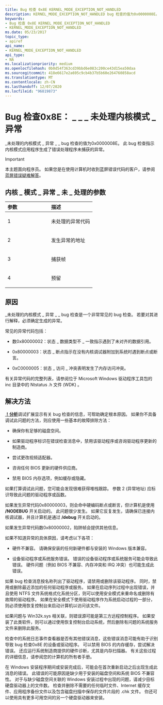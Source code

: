 ```yaml
---
title: Bug 检查 0x8E KERNEL_MODE_EXCEPTION_NOT_HANDLED
description: KERNEL_MODE_EXCEPTION_NOT_HANDLED bug 检查的值为0x0000008E。 此 bug 检查指示内核模式应用程序生成了错误处理程序未捕获的异常。
keywords:
- Bug 检查 0x8E KERNEL_MODE_EXCEPTION_NOT_HANDLED
- KERNEL_MODE_EXCEPTION_NOT_HANDLED
ms.date: 05/23/2017
topic_type:
- apiref
api_name:
- KERNEL_MODE_EXCEPTION_NOT_HANDLED
api_type:
- NA
ms.localizationpriority: medium
ms.openlocfilehash: 0b0d54f363cd39bbd6e083c200ce43d15ea50daa
ms.sourcegitcommit: 418e6617e2a695c9cb4b37b5b60e264760858acd
ms.translationtype: MT
ms.contentlocale: zh-CN
ms.lasthandoff: 12/07/2020
ms.locfileid: "96819873"
---
```

# <a name="bug-check-0x8e-kernel_mode_exception_not_handled"></a>Bug 检查0x8E： \_ \_ \_ 未处理内核模式 \_ 异常

\_未处理的内核模式 \_ 异常 \_ \_ bug 检查的值为0x0000008E。 此 bug 检查指示内核模式应用程序生成了错误处理程序未捕获的异常。

> [!IMPORTANT]
> 本主题面向程序员。 如果您是在使用计算机时收到蓝屏错误代码的客户，请参阅[蓝屏错误疑难解答](https://www.windows.com/stopcode)。

## <a name="kernel_mode_exception_not_handled-parameters"></a>内核 \_ 模式 \_ 异常 \_ 未 \_ 处理的参数


<table>
<colgroup>
<col width="50%" />
<col width="50%" />
</colgroup>
<thead>
<tr class="header">
<th align="left">参数</th>
<th align="left">描述</th>
</tr>
</thead>
<tbody>
<tr class="odd">
<td align="left"><p>1</p></td>
<td align="left"><p>未处理的异常代码</p></td>
</tr>
<tr class="even">
<td align="left"><p>2</p></td>
<td align="left"><p>发生异常的地址</p></td>
</tr>
<tr class="odd">
<td align="left"><p>3</p></td>
<td align="left"><p>捕获帧</p></td>
</tr>
<tr class="even">
<td align="left"><p>4</p></td>
<td align="left"><p>预留</p></td>
</tr>
</tbody>
</table>

<a name="cause"></a>原因
-----

\_未处理的内核模式 \_ 异常 \_ \_ bug 检查是一个非常常见的 bug 检查。 若要对其进行解释，必须确定生成的异常。

常见的异常代码包括：

-   数0x80000002：状态 \_ 数据类型不 \_ 一致指示遇到了未对齐的数据引用。

-   0x80000003：状态 \_ 断点指示在没有内核调试器附加到系统时遇到断点或断言。

-   0xC0000005：状态 \_ 访问 \_ 冲突表明发生了内存访问冲突。

有关异常代码的完整列表，请参阅位于 Microsoft Windows 驱动程序工具包的 inc 目录中的 Ntstatus .h 文件 (WDK) 。

<a name="resolution"></a>解决方法
----------

[**！分析**](-analyze.md)调试扩展显示有关 bug 检查的信息，可帮助确定根本原因。
如果你不具备调试此问题的方法，则应使用一些基本的故障排除方法：

- 确保你有足够的磁盘空间。

- 如果驱动程序标识在错误检查消息中，禁用该驱动程序或咨询驱动程序更新的制造商。

- 尝试更改视频适配器。

- 咨询任何 BIOS 更新的硬件供应商。

- 禁用 BIOS 内存选项，例如缓存或隐藏。

如果打算调试此问题，您可能会发现很难获得堆栈跟踪。 参数 2 (异常地址) 应标识导致此问题的驱动程序或函数。

如果发生异常代码0x80000003，则会命中硬编码断点或断言，但计算机是使用 **/NODEBUG** 开关启动的。 此问题很少发生。 如果它反复发生，请确保已连接内核调试器，并且计算机是通过 **/debug** 开关启动的。

如果发生异常代码数0x80000002，陷阱帧会提供其他信息。

如果不知道异常的具体原因，请考虑以下各项：

- 硬件不兼容。 请确保安装的任何新硬件都与安装的 Windows 版本兼容。

- 设备驱动程序或系统服务错误。 错误的设备驱动程序或系统服务可能会导致此错误。 硬件问题（例如 BIOS 不兼容、内存冲突和 IRQ 冲突）也可能生成此错误。

如果 bug 检查消息按名称列出了驱动程序，请禁用或删除该驱动程序。 同时，禁用或删除最近添加的任何驱动程序或服务。 如果在启动序列过程中出现错误，并且使用 NTFS 文件系统格式化系统分区，则可以使用安全模式来重命名或删除有故障的驱动程序。 如果在安全模式下使用驱动程序作为系统启动过程的一部分，则必须使用恢复控制台来启动计算机以访问该文件。

如果问题与 Win32k.sys 相关联，则错误源可能是第三方远程控制程序。 如果安装了此类软件，则可以通过使用恢复控制台启动系统，然后删除有问题的系统服务文件来删除此服务。

检查中的系统日志事件查看器是否有其他错误消息，这些错误消息可能有助于识别导致 bug 检查0x8E 的设备或驱动程序。 可以禁用 BIOS 的内存缓存，尝试解决错误。 还应运行系统制造商提供的硬件诊断，尤其是内存扫描器。 有关这些过程的详细信息，请参阅您的计算机的所有者手册。

在 Windows 安装程序期间或安装完成后，可能会在首次重新启动之后出现生成此消息的错误。 此错误的可能原因是缺少用于安装的磁盘空间和系统 BIOS 不兼容性。 对于与缺少磁盘空间关联的 Windows 安装过程中出现的问题，请减少目标硬盘驱动器上的文件数。 检查并删除不需要的任何临时文件、Internet 缓存文件、应用程序备份文件以及包含磁盘扫描中保存的文件片段的 .chk 文件。 你还可以使用具有更多可用空间的另一个硬盘驱动器来安装。

